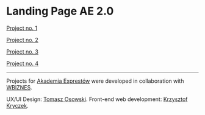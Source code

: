 # Landing Page AE 2.0

[Project no. 1](https://kryczek.github.io/AE20/)

[Project no. 2](https://kryczek.github.io/AE20/index2.html)

[Project no. 3](https://kryczek.github.io/AE20/index3.html)

[Project no. 4](https://kryczek.github.io/AE20/index4.html)

---
Projects for [Akademia Exprestów](https://akademiaexpertow.pl/) were developed in collaboration with [WBIZNES](https://wojciechbizub.pl).

UX/UI Design: [Tomasz Osowski](https://www.behance.net/3backup). Front-end web development: [Krzysztof Kryczek](http://kryczek.pl).
